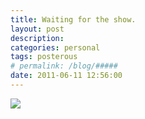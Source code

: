 ```yaml
---
title: Waiting for the show. 
layout: post
description:  
categories: personal
tags: posterous
# permalink: /blog/#####
date: 2011-06-11 12:56:00
---
```


![](/img/blog/2011/06/27569669-image.jpg)